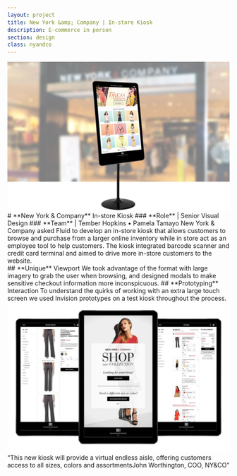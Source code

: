 ```yaml
---
layout: project
title: New York &amp; Company | In-store Kiosk
description: E-commerce in person
section: design
class: nyandco
---
```


<div class="order-flip">
<div class="two-thirds-tile"><a class="max" rel="group" href="kiosk-1.jpg" ><img src="kiosk-1.jpg" alt=" "/></a></div>
<div class="third-text" markdown="1">
# **New York & Company** In-store Kiosk
### **Role** | Senior Visual Design
### **Team** | Tember Hopkins • Pamela Tamayo
New York & Company asked Fluid to develop an in-store kiosk that allows customers to browse and purchase from a larger online inventory while in store act as an employee tool to help customers. The kiosk integrated barcode scanner and credit card terminal and aimed to drive more in-store customers to the website.
</div>
</div>

<div class="half-text" markdown="1">
## **Unique** Viewport
We took advantage of the format with large imagery to grab the user when browsing, and designed modals to make sensitive checkout information more inconspicuous.
## **Prototyping** Interaction
To understand the quirks of working with an extra large touch screen we used Invision prototypes on a test kiosk throughout the process.
</div>
<div class="half-tile"><a class="max" rel="group" href="kiosk-2.jpg" ><img src="kiosk-2.jpg" alt=" "/></a></div>

<div class="container article" markdown="1">
<q>This new kiosk will provide a virtual endless aisle, offering customers access to all sizes, colors and assortments<span class="author">John Worthington, COO, NY&CO</span></q>
</div>

